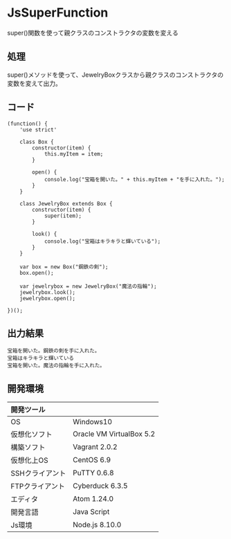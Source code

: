 # JsSuperFunction
super()関数を使って親クラスのコンストラクタの変数を変える

## 処理
super()メソッドを使って、JewelryBoxクラスから親クラスのコンストラクタの変数を変えて出力。

## コード
```
(function() {
    'use strict'

    class Box {
        constructor(item) {
            this.myItem = item;
        }

        open() {
            console.log("宝箱を開いた。" + this.myItem + "を手に入れた。");
        }
    }

    class JewelryBox extends Box {
        constructor(item) {
            super(item);
        }

        look() {
            console.log("宝箱はキラキラと輝いている");
        }
    }

    var box = new Box("鋼鉄の剣");
    box.open();

    var jewelrybox = new JewelryBox("魔法の指輪");
    jewelrybox.look();
    jewelrybox.open();

})();
```

## 出力結果  
```
宝箱を開いた。鋼鉄の剣を手に入れた。
宝箱はキラキラと輝いている
宝箱を開いた。魔法の指輪を手に入れた。
```
  
## 開発環境
| 開発ツール |  |
|:-|:-|
| OS | Windows10 |
| 仮想化ソフト | Oracle VM VirtualBox 5.2 |
| 構築ソフト | Vagrant 2.0.2 |
| 仮想化上OS | CentOS 6.9 |
| SSHクライアント | PuTTY 0.6.8 |
| FTPクライアント | Cyberduck 6.3.5 |
| エディタ | Atom 1.24.0 |
| 開発言語 | Java Script |
| Js環境 | Node.js 8.10.0 |
